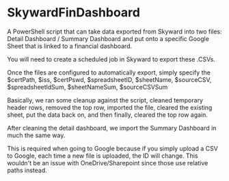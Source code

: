 # SkywardFinDashboard

A PowerShell script that can take data exported from Skyward into two files: Detail Dashboard / Summary Dashboard and put onto a specific Google Sheet that is linked to a financial dashboard.

You will need to create a scheduled job in Skyward to export these .CSVs.

Once the files are configured to automatically export, simply specify the $certPath, $iss, $certPswd, $spreadsheetID, $sheetName, $sourceCSV, $spreadsheetIdSum, $sheetNameSum, $sourceCSVSum

Basically, we ran some cleanup against the script, cleaned temporary header rows, removed the top row, imported the file, cleared the existing sheet, put the data back on, and then finally, cleared the top row again.

After cleaning the detail dashboard, we import the Summary Dashboard in much the same way.

This is required when going to Google because if you simply upload a CSV to Google, each time a new file is uploaded, the ID will change.  This wouldn't be an issue with OneDrive/Sharepoint since those use relative paths instead.
